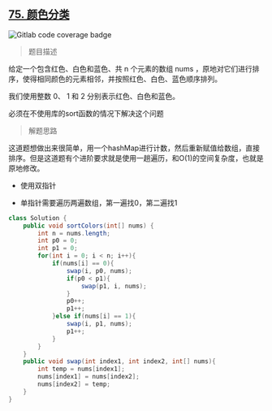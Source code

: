 ## [75. 颜色分类](https://leetcode.cn/problems/sort-colors/)

![Gitlab code coverage badge](https://img.shields.io/badge/难度-中等-yellow)

> 题目描述

给定一个包含红色、白色和蓝色、共 n 个元素的数组 nums ，原地对它们进行排序，使得相同颜色的元素相邻，并按照红色、白色、蓝色顺序排列。

我们使用整数 0、 1 和 2 分别表示红色、白色和蓝色。

必须在不使用库的sort函数的情况下解决这个问题

> 解题思路

这道题想做出来很简单，用一个hashMap进行计数，然后重新赋值给数组，直接排序。但是这道题有个进阶要求就是使用一趟遍历，和O(1)的空间复杂度，也就是原地修改。

- 使用双指针

- 单指针需要遍历两遍数组，第一遍找0，第二遍找1

```java
class Solution {
    public void sortColors(int[] nums) {
        int n = nums.length;
        int p0 = 0;
        int p1 = 0;
        for(int i = 0; i < n; i++){
            if(nums[i] == 0){
                swap(i, p0, nums);
                if(p0 < p1){
                    swap(p1, i, nums);
                }
                p0++;
                p1++;
            }else if(nums[i] == 1){
                swap(i, p1, nums);
                p1++;
            }
        }
    }
    public void swap(int index1, int index2, int[] nums){
        int temp = nums[index1];
        nums[index1] = nums[index2];
        nums[index2] = temp;
    }
}
```

